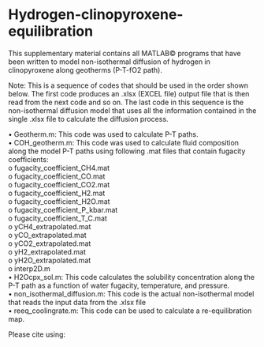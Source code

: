 # Hydrogen-clinopyroxene-equilibration
This supplementary material contains all MATLAB© programs that have been written to model non-isothermal diffusion of hydrogen in clinopyroxene along geotherms (P-T-fO2 path). 

Note: This is a sequence of codes that should be used in the order shown below. The first code produces an .xlsx (EXCEL file) output file that is then read from the next code and so on. The last code in this sequence is the non-isothermal diffusion model that uses all the information contained in the single .xlsx file to calculate the diffusion process. 

•	Geotherm.m: This code was used to calculate P-T paths.\
•	COH_geotherm.m: This code was used to calculate fluid composition along the model P-T paths using following .mat files that contain fugacity coefficients:\
o	fugacity_coefficient_CH4.mat\
o	fugacity_coefficient_CO.mat\
o	fugacity_coefficient_CO2.mat\
o	fugacity_coefficient_H2.mat\
o	fugacity_coefficient_H2O.mat\
o	fugacity_coefficient_P_kbar.mat\
o	fugacity_coefficient_T_C.mat\
o	yCH4_extrapolated.mat\
o	yCO_extrapolated.mat\
o	yCO2_extrapolated.mat\
o	yH2_extrapolated.mat\
o	yH2O_extrapolated.mat\
o	interp2D.m\
•	H2Ocpx_sol.m: This code calculates the solubility concentration along the P-T path as a function of water fugacity, temperature, and pressure.\
•	non_isothermal_diffusion.m: This code is the actual non-isothermal model that reads the input data from the .xlsx file\
•	reeq_coolingrate.m: This code can be used to calculate a re-equilibration map.

Please cite using:
